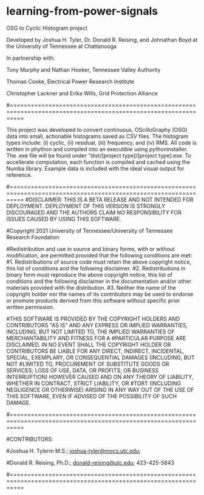 # learning-from-power-signals
OSG to Cyclic Histogram project

Developed by Joshua H. Tyler, Dr. Donald R. Reising, and Johnathan Boyd at the University of Tennessee at Chattanooga

In partnership with:

Tony Murphy and Nathan Hooker, Tennessee Valley Authority

Thomas Cooke, Electrical Power Research Institute

Christopher Lackner and Erika Wills, Grid Protection Alliance

#================================================================================================================

This project was developed to convert continuous, OScilloGraphy (OSG) data into small, actionable histograms saved as CSV files. The histogram types include: (i) cyclic, (ii) residual, (iii) frequency, and (iv) RMS. All code is written in phython and compiled into an executible using pythoninstaller. The .exe file will be found under "dist/[project type]/[project type].exe. To accellerate computation, each function is compiled and cached using the Numba library. Example data is included with the ideal visual output for reference.

#================================================================================================================
#DISCLAIMER: THIS IS A BETA RELEASE AND NOT INTENDED FOR DEPLOYMENT. DEPLOYMENT OF THIS VERSION IS STRONGLY DISCOURAGED AND THE AUTHORS CLAIM NO RESPONSIBILITY FOR ISSUES CAUSED BY USING THIS SOFTWARE.

#Copyright 2021 University of Tennessee/University of Tennessee Research Foundation

#Redistribution and use in source and binary forms, with or without modification, are permitted provided that the following conditions are met:
#1. Redistributions of source code must retain the above copyright notice, this list of conditions and the following disclaimer.
#2. Redistributions in binary form must reproduce the above copyright notice, this list of conditions and the following disclaimer in the documentation and/or other materials provided with the distribution.
#3. Neither the name of the copyright holder nor the names of its contributors may be used to endorse or promote products derived from this software without specific prior written permission.

#THIS SOFTWARE IS PROVIDED BY THE COPYRIGHT HOLDERS AND CONTRIBUTORS "AS IS" AND ANY EXPRESS OR IMPLIED WARRANTIES, INCLUDING, BUT NOT LIMITED TO, THE IMPLIED WARRANTIES OF MERCHANTABILITY AND FITNESS FOR A 
#PARTICULAR PURPOSE ARE DISCLAIMED. IN NO EVENT SHALL THE COPYRIGHT HOLDER OR CONTRIBUTORS BE LIABLE FOR ANY DIRECT, INDIRECT, INCIDENTAL, SPECIAL, EXEMPLARY, OR CONSEQUENTIAL DAMAGES (INCLUDING, BUT NOT 
#LIMITED TO, PROCUREMENT OF SUBSTITUTE GOODS OR SERVICES; LOSS OF USE, DATA, OR PROFITS; OR BUSINESS INTERRUPTION) HOWEVER CAUSED AND ON ANY THEORY OF LIABILITY, WHETHER IN CONTRACT, STRICT LIABILITY, OR 
#TORT (INCLUDING NEGLIGENCE OR OTHERWISE) ARISING IN ANY WAY OUT OF THE USE OF THIS SOFTWARE, EVEN IF ADVISED OF THE POSSIBILITY OF SUCH DAMAGE.

#================================================================================================================

#CONTRIBUTORS:

#Joshua H. Tylerm M.S.; joshua-tyler@mocs.utc.edu;

#Donald R. Reising, Ph.D.; donald-reising@utc.edu; 423-425-5843

#================================================================================================================
